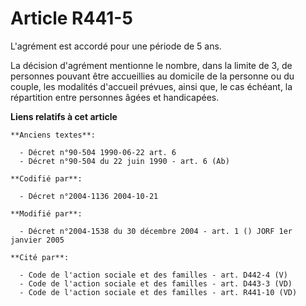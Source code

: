 # Article R441-5

L'agrément est accordé pour une période de 5 ans.

La décision d'agrément mentionne le nombre, dans la limite de 3, de personnes pouvant être accueillies au domicile de la
personne ou du couple, les modalités d'accueil prévues, ainsi que, le cas échéant, la répartition entre personnes âgées et
handicapées.

**Liens relatifs à cet article**

	**Anciens textes**:

	  - Décret n°90-504 1990-06-22 art. 6
	  - Décret n°90-504 du 22 juin 1990 - art. 6 (Ab)

	**Codifié par**:

	  - Décret n°2004-1136 2004-10-21

	**Modifié par**:

	  - Décret n°2004-1538 du 30 décembre 2004 - art. 1 () JORF 1er janvier 2005

	**Cité par**:

	  - Code de l'action sociale et des familles - art. D442-4 (V)
	  - Code de l'action sociale et des familles - art. D443-3 (VD)
	  - Code de l'action sociale et des familles - art. R441-10 (VD)
